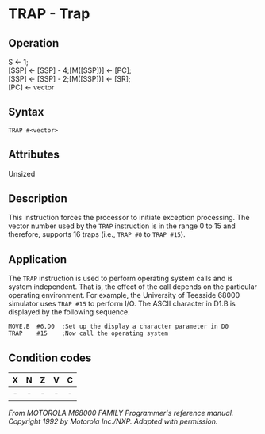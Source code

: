 # TRAP - Trap

## Operation
S ← 1;</br>
[SSP] ← [SSP] - 4;[M([SSP])] ← [PC];</br>
[SSP] ← [SSP] - 2;[M([SSP])] ← [SR];</br>
[PC] ← vector

## Syntax
```assembly
TRAP #<vector>
```

## Attributes
Unsized

## Description
This instruction forces the processor to initiate exception processing. The vector number used by the `TRAP` instruction is in the range 0 to 15 and therefore, supports 16 traps (i.e., `TRAP #0` to `TRAP #15`).

## Application
The `TRAP` instruction is used to perform operating system calls and is system independent. That is, the effect of the call depends on the particular operating environment. For example, the University of Teesside 68000 simulator uses `TRAP #15` to perform I/O. The ASCII character in D1.B is displayed by the following sequence.

```assembly
MOVE.B  #6,D0  ;Set up the display a character parameter in D0
TRAP    #15    ;Now call the operating system
```

## Condition codes
| X | N | Z | V | C |
|:-:|:-:|:-:|:-:|:-:|
|-|-|-|-|-|

*From MOTOROLA M68000 FAMILY Programmer's reference manual. Copyright 1992 by Motorola Inc./NXP. Adapted with permission.*